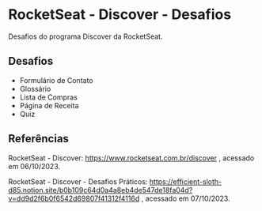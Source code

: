 # RocketSeat - Discover - Desafios
Desafios do programa Discover da RocketSeat.

## Desafios
- Formulário de Contato
- Glossário
- Lista de Compras
- Página de Receita
- Quiz

## Referências
RocketSeat - Discover: 
https://www.rocketseat.com.br/discover 
, acessado em 06/10/2023.

RocketSeat - Discover - Desafios Práticos:
https://efficient-sloth-d85.notion.site/b0b109c64d0a4a8eb4de547de18fa04d?v=dd9d2f6b0f6542d69807f41312f4116d
, acessado em 07/10/2023.